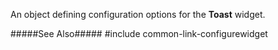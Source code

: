 
<!--shortDescription-->
An object defining configuration options for the **Toast** widget.
<!--/shortDescription-->

<!--fullDescription-->
#####See Also#####
#include common-link-configurewidget
<!--/fullDescription-->